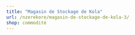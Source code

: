 ```yaml
---
title: "Magasin de Stockage de Kola"
url: /nzerekore/magasin-de-stockage-de-kola-3/
shop: commodité
---
```

